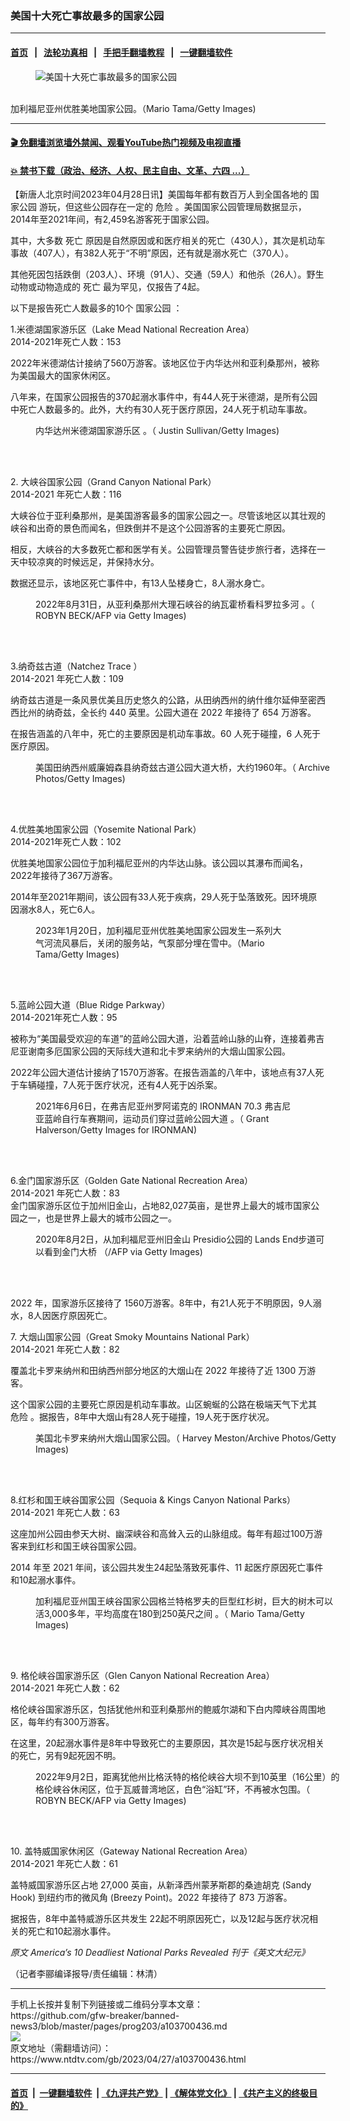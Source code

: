 ### 美国十大死亡事故最多的国家公园
------------------------

#### [首页](https://github.com/gfw-breaker/banned-news3/blob/master/README.md) &nbsp;&nbsp;|&nbsp;&nbsp; [法轮功真相](https://github.com/begood0513/basic/blob/master/README.md)  &nbsp;&nbsp;|&nbsp;&nbsp; [手把手翻墙教程](https://github.com/gfw-breaker/guides/wiki)  &nbsp;&nbsp;|&nbsp;&nbsp; [一键翻墙软件](https://github.com/gfw-breaker/nogfw/blob/master/README.md)  



<div><div class="featured_image">
 <figure>
  <img alt="美国十大死亡事故最多的国家公园" src="https://i.ntdtv.com/assets/uploads/2023/04/id103700500-GettyImages-1457824609-800x450.jpg"/>
 </figure><br/>
 <span class="caption">
  加利福尼亚州优胜美地国家公园。（Mario Tama/Getty Images)
 </span>
</div>
</div><hr/>

#### [ 🎬  免翻墙浏览墙外禁闻、观看YouTube热门视频及电视直播](https://github.com/gfw-breaker/HelloWorld)

#### [ 💥  禁书下载（政治、经济、人权、民主自由、文革、六四 ...）](https://github.com/gfw-breaker/books/blob/master/README.md)

<div><div class="post_content" itemprop="articleBody">
 <p>
  【新唐人北京时间2023年04月28日讯】美国每年都有数百万人到全国各地的
  <ok href="https://www.ntdtv.com/gb/国家公园.htm">
   国家公园
  </ok>
  游玩，但这些公园存在一定的
  <ok href="https://www.ntdtv.com/gb/危险.htm">
   危险
  </ok>
  。美国国家公园管理局数据显示，2014年至2021年间，有2,459名游客死于国家公园。
 </p>
 <p>
  其中，大多数
  <ok href="https://www.ntdtv.com/gb/死亡.htm">
   死亡
  </ok>
  原因是自然原因或和医疗相关的死亡（430人），其次是机动车事故（407人），有382人死于“不明”原因，还有就是溺水死亡（370人）。
 </p>
 <p>
  其他死因包括跌倒（203人）、环境（91人）、交通（59人）和他杀（26人）。野生动物或动物造成的
  <ok href="https://www.ntdtv.com/gb/死亡.htm">
   死亡
  </ok>
  最为罕见，仅报告了4起。
 </p>
 <p>
  以下是报告死亡人数最多的10个
  <ok href="https://www.ntdtv.com/gb/国家公园.htm">
   国家公园
  </ok>
  ：
 </p>
 <p>
  1.米德湖国家游乐区（Lake Mead National Recreation Area）
  <br/>
  2014-2021年死亡人数：153
 </p>
 <p>
  2022年米德湖估计接纳了560万游客。该地区位于内华达州和亚利桑那州，被称为美国最大的国家休闲区。
 </p>
 <p>
  八年来，在国家公园报告的370起溺水事件中，有44人死于米德湖，是所有公园中死亡人数最多的。此外，大约有30人死于医疗原因，24人死于机动车事故。
 </p>
 <figure class="wp-caption aligncenter" id="attachment_103700443" style="width: 496px">
  <img alt="" class="wp-image-103700443" src="https://i.ntdtv.com/assets/uploads/2023/04/id103700443-GettyImages-1416061514-600x401.jpg">
   <br/><figcaption class="wp-caption-text">
    内华达州米德湖国家游乐区 。（ Justin Sullivan/Getty Images)
   </figcaption><br/>
  </img>
 </figure><br/>
 <p>
  2. 大峡谷国家公园（Grand Canyon National Park）
  <br/>
  2014-2021 年死亡人数：116
 </p>
 <p>
  大峡谷位于亚利桑那州，是美国游客最多的国家公园之一。尽管该地区以其壮观的峡谷和出奇的景色而闻名，但跌倒并不是这个公园游客的主要死亡原因。
 </p>
 <p>
  相反，大峡谷的大多数死亡都和医学有关。公园管理员警告徒步旅行者，选择在一天中较凉爽的时候远足，并保持水分。
 </p>
 <p>
  数据还显示，该地区死亡事件中，有13人坠楼身亡，8人溺水身亡。
 </p>
 <figure class="wp-caption aligncenter" id="attachment_103700444" style="width: 489px">
  <img alt="" class="wp-image-103700444" src="https://i.ntdtv.com/assets/uploads/2023/04/id103700444-GettyImages-1242870825-600x400.jpg">
   <br/><figcaption class="wp-caption-text">
    2022年8月31日，从亚利桑那州大理石峡谷的纳瓦霍桥看科罗拉多河 。（ ROBYN BECK/AFP via Getty Images)
   </figcaption><br/>
  </img>
 </figure><br/>
 <p>
  3.纳奇兹古道（Natchez Trace ）
  <br/>
  2014-2021 年死亡人数：109
 </p>
 <p>
  纳奇兹古道是一条风景优美且历史悠久的公路，从田纳西州的纳什维尔延伸至密西西比州的纳奇兹，全长约 440 英里。公园大道在 2022 年接待了 654 万游客。
 </p>
 <p>
  在报告涵盖的八年中，死亡的主要原因是机动车事故。60 人死于碰撞，6 人死于医疗原因。
 </p>
 <figure class="wp-caption aligncenter" id="attachment_103700445" style="width: 507px">
  <img alt="" class="wp-image-103700445" src="https://i.ntdtv.com/assets/uploads/2023/04/id103700445-GettyImages-505275477-1-600x399.jpg"/>
  <br/><figcaption class="wp-caption-text">
   美国田纳西州威廉姆森县纳奇玆古道公园大道大桥，大约1960年。（ Archive Photos/Getty Images)
  </figcaption><br/>
 </figure><br/>
 <p>
  4.优胜美地国家公园（Yosemite National Park）
  <br/>
  2014-2021年死亡人数：102
 </p>
 <p>
  优胜美地国家公园位于加利福尼亚州的内华达山脉。该公园以其瀑布而闻名，2022年接待了367万游客。
 </p>
 <p>
  2014年至2021年期间，该公园有33人死于疾病，29人死于坠落致死。因环境原因溺水8人，死亡6人。
 </p>
 <figure class="wp-caption aligncenter" id="attachment_103700449" style="width: 396px">
  <img alt="" class="wp-image-103700449" src="https://i.ntdtv.com/assets/uploads/2023/04/id103700449-GettyImages-1458119451-600x395.jpg"/>
  <br/><figcaption class="wp-caption-text">
   2023年1月20日，加利福尼亚州优胜美地国家公园发生一系列大气河流风暴后，关闭的服务站，气泵部分埋在雪中。（Mario Tama/Getty Images)
  </figcaption><br/>
 </figure><br/>
 <p>
  5.蓝岭公园大道（Blue Ridge Parkway）
  <br/>
  2014-2021年死亡人数：95
 </p>
 <p>
  被称为“美国最受欢迎的车道”的蓝岭公园大道，沿着蓝岭山脉的山脊，连接着弗吉尼亚谢南多厄国家公园的天际线大道和北卡罗来纳州的大烟山国家公园。
 </p>
 <p>
  2022年公园大道估计接纳了1570万游客。在报告涵盖的八年中，该地点有37人死于车辆碰撞，7人死于医疗状况，还有4人死于凶杀案。
 </p>
 <figure class="wp-caption aligncenter" id="attachment_103700452" style="width: 414px">
  <img alt="" class="wp-image-103700452" src="https://i.ntdtv.com/assets/uploads/2023/04/id103700452-GettyImages-1322186612-600x400.jpg"/>
  <br/><figcaption class="wp-caption-text">
   2021年6月6日，在弗吉尼亚州罗阿诺克的 IRONMAN 70.3 弗吉尼亚蓝岭自行车赛期间，运动员们穿过蓝岭公园大道 。（ Grant Halverson/Getty Images for IRONMAN)
  </figcaption><br/>
 </figure><br/>
 <p>
  6.金门国家游乐区（Golden Gate National Recreation Area）
  <br/>
  2014-2021 年死亡人数：83
  <br/>
  金门国家游乐区位于加州旧金山，占地82,027英亩，是世界上最大的城市国家公园之一，也是世界上最大的城市公园之一。
 </p>
 <figure class="wp-caption aligncenter" id="attachment_103700454" style="width: 474px">
  <img alt="" class="wp-image-103700454" src="https://i.ntdtv.com/assets/uploads/2023/04/id103700454-GettyImages-1227885953-600x359.jpg"/>
  <br/><figcaption class="wp-caption-text">
   2020年8月2日，从加利福尼亚州旧金山 Presidio公园的 Lands End步道可以看到金门大桥 （/AFP via Getty Images)
  </figcaption><br/>
 </figure><br/>
 <p>
  2022 年，国家游乐区接待了 1560万游客。8年中，有21人死于不明原因，9人溺水，8人因医疗原因死亡。
 </p>
 <p>
  7. 大烟山国家公园（Great Smoky Mountains National Park）
  <br/>
  2014-2021 年死亡人数：82
 </p>
 <p>
  覆盖北卡罗来纳州和田纳西州部分地区的大烟山在 2022 年接待了近 1300 万游客。
 </p>
 <p>
  这个国家公园的主要死亡原因是机动车事故。山区蜿蜒的公路在极端天气下尤其
  <ok href="https://www.ntdtv.com/gb/危险.htm">
   危险
  </ok>
  。据报告，8年中大烟山有28人死于碰撞，19人死于医疗状况。
 </p>
 <figure class="wp-caption aligncenter" id="attachment_103700457" style="width: 496px">
  <img alt="" class="wp-image-103700457" src="https://i.ntdtv.com/assets/uploads/2023/04/id103700457-GettyImages-501855339-600x404.jpg"/>
  <br/><figcaption class="wp-caption-text">
   美国北卡罗来纳州大烟山国家公园。（ Harvey Meston/Archive Photos/Getty Images)
  </figcaption><br/>
 </figure><br/>
 <p>
  8.红杉和国王峡谷国家公园（Sequoia &amp; Kings Canyon National Parks）
  <br/>
  2014-2021 年死亡人数：63
 </p>
 <p>
  这座加州公园由参天大树、幽深峡谷和高耸入云的山脉组成。每年有超过100万游客来到红杉和国王峡谷国家公园。
 </p>
 <p>
  2014 年至 2021 年间，该公园共发生24起坠落致死事件、11 起医疗原因死亡事件和10起溺水事件。
 </p>
 <figure class="wp-caption aligncenter" id="attachment_103700499" style="width: 480px">
  <img alt="" class="wp-image-103700499" src="https://i.ntdtv.com/assets/uploads/2023/04/id103700499-GettyImages-1467817827-600x387.jpg"/>
  <br/><figcaption class="wp-caption-text">
   加利福尼亚州国王峡谷国家公园格兰特格罗夫的巨型红杉树，巨大的树木可以活3,000多年，平均高度在180到250英尺之间 。（ Mario Tama/Getty Images)
  </figcaption><br/>
 </figure><br/>
 <p>
  9. 格伦峡谷国家游乐区（Glen Canyon National Recreation Area）
  <br/>
  2014-2021 年死亡人数：62
 </p>
 <p>
  格伦峡谷国家游乐区，包括犹他州和亚利桑那州的鲍威尔湖和下白内障峡谷周围地区，每年约有300万游客。
 </p>
 <p>
  在这里，20起溺水事件是8年中导致死亡的主要原因，其次是15起与医疗状况相关的死亡，另有9起死因不明。
 </p>
 <figure class="wp-caption aligncenter" id="attachment_103700497" style="width: 489px">
  <img alt="" class="wp-image-103700497" src="https://i.ntdtv.com/assets/uploads/2023/04/id103700497-GettyImages-1242963943-600x400.jpg"/>
  <br/><figcaption class="wp-caption-text">
   2022年9月2日，距离犹他州比格沃特的格伦峡谷大坝不到10英里（16公里）的格伦峡谷休闲区，位于瓦威普湾地区，白色“浴缸”环，不再被水包围。（ ROBYN BECK/AFP via Getty Images)
  </figcaption><br/>
 </figure><br/>
 <p>
  10. 盖特威国家休闲区（Gateway National Recreation Area）
  <br/>
  2014-2021 年死亡人数：61
 </p>
 <p>
  盖特威国家游乐区占地 27,000 英亩，从新泽西州蒙茅斯郡的桑迪胡克 (Sandy Hook) 到纽约市的微风角 (Breezy Point)。2022 年接待了 873 万游客。
 </p>
 <p>
  据报告，8年中盖特威游乐区共发生 22起不明原因死亡，以及12起与医疗状况相关的死亡和10起溺水事件。
 </p>
 <p>
  <em>
   原文
   <ok href="https://www.theepochtimes.com/americas-10-deadliest-national-parks-revealed_5220196.html" rel="noopener" target="_blank">
    America’s 10 Deadliest National Parks Revealed
   </ok>
   刊于《英文大纪元》
  </em>
 </p>
 <p>
  （记者李郦编译报导/责任编辑：林清）
 </p>
 <div class="single_ad">
 </div>
</div>
</div>
<hr/>
手机上长按并复制下列链接或二维码分享本文章：<br/>
https://github.com/gfw-breaker/banned-news3/blob/master/pages/prog203/a103700436.md <br/>
<a href='https://github.com/gfw-breaker/banned-news3/blob/master/pages/prog203/a103700436.md'><img src='https://github.com/gfw-breaker/banned-news3/blob/master/pages/prog203/a103700436.md.png'/></a> <br/>
原文地址（需翻墙访问）：https://www.ntdtv.com/gb/2023/04/27/a103700436.html


------------------------
#### [首页](https://github.com/gfw-breaker/banned-news3/blob/master/README.md) &nbsp;|&nbsp; [一键翻墙软件](https://github.com/gfw-breaker/nogfw/blob/master/README.md) &nbsp;| [《九评共产党》](https://github.com/gfw-breaker/9ping.md/blob/master/README.md#九评之一评共产党是什么) | [《解体党文化》](https://github.com/gfw-breaker/jtdwh.md/blob/master/README.md) | [《共产主义的终极目的》](https://github.com/gfw-breaker/gczydzjmd.md/blob/master/README.md)


<img src='http://gfw-breaker.win/banned-news3/pages/prog203/a103700436.md' width='0px' height='0px'/>